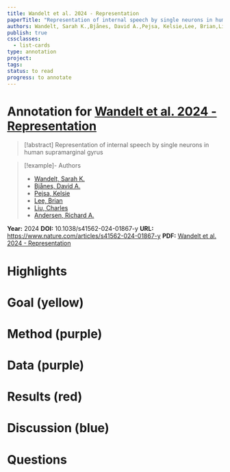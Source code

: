 ```yaml
---
title: Wandelt et al. 2024 - Representation
paperTitle: "Representation of internal speech by single neurons in human supramarginal gyrus"
authors: Wandelt, Sarah K.,Bjånes, David A.,Pejsa, Kelsie,Lee, Brian,Liu, Charles,Andersen, Richard A.
publish: true
cssclasses:
  - list-cards
type: annotation
project:
tags:
status: to read
progress: to annotate
---
```

# Annotation for [Wandelt et al. 2024 - Representation](Papers/References/Wandelt%20et%20al.%202024%20-%20Representation)

> [!abstract] Representation of internal speech by single neurons in human supramarginal gyrus

> [!example]- Authors
> - [Wandelt, Sarah K.](Wandelt%2C%20Sarah%20K.)
> - [Bjånes, David A.](Bj%C3%A5nes%2C%20David%20A.)
> - [Pejsa, Kelsie](Pejsa%2C%20Kelsie)
> - [Lee, Brian](Lee%2C%20Brian)
> - [Liu, Charles](Liu%2C%20Charles)
> - [Andersen, Richard A.](Andersen%2C%20Richard%20A.)

**Year:** 2024
**DOI:** 10.1038/s41562-024-01867-y
**URL:** https://www.nature.com/articles/s41562-024-01867-y
**PDF:** [Wandelt et al. 2024 - Representation](Papers/PDFs/Wandelt%20et%20al.%202024%20-%20Representation%20of%20internal%20speech%20by%20single%20neurons%20in%20human%20supramarginal%20gyrus.pdf)

# Highlights


# Goal (yellow)


# Method (purple)


# Data (purple)


# Results (red)


# Discussion (blue)


# Questions

